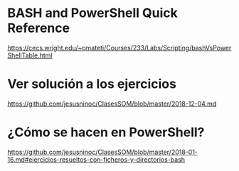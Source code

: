 # BASH and PowerShell Quick Reference
https://cecs.wright.edu/~pmateti/Courses/233/Labs/Scripting/bashVsPowerShellTable.html

# Ver solución a los ejercicios
https://github.com/jesusninoc/ClasesSOM/blob/master/2018-12-04.md

# ¿Cómo se hacen en PowerShell?
https://github.com/jesusninoc/ClasesSOM/blob/master/2018-01-16.md#ejercicios-resueltos-con-ficheros-y-directorios-bash

